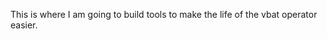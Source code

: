 This is  where I am going to build tools to make the life of the vbat operator easier.

<!---
rpullen-muav/rpullen-muav is a ✨ special ✨ repository because its `README.md` (this file) appears on your GitHub profile.
You can click the Preview link to take a look at your changes.
--->
